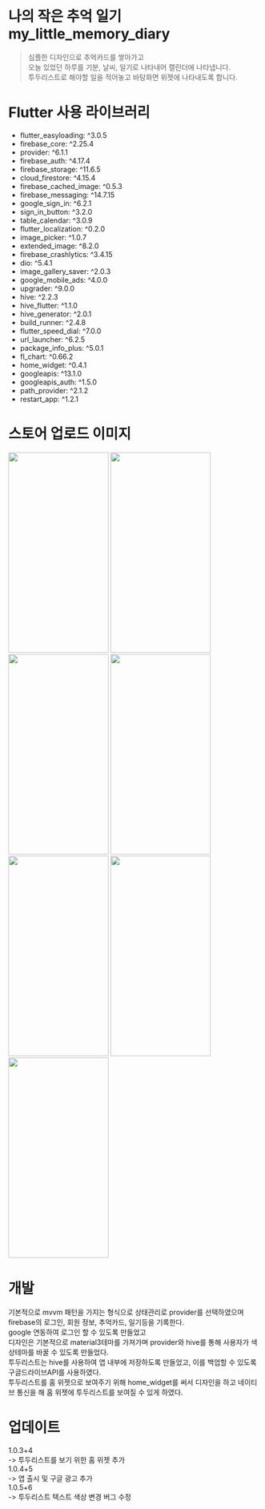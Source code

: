 # 나의 작은 추억 일기 my_little_memory_diary
>심플한 디자인으로 추억카드를 쌓아가고<br>
오늘 있었던 하루를 기분, 날씨, 일기로 나타내어 캘린더에 나타냅니다.<br>
투두리스트로 해야할 일을 적어놓고 바탕화면 위젯에 나타내도록 합니다.<br>



# Flutter 사용 라이브러리
- flutter_easyloading: ^3.0.5
- firebase_core: ^2.25.4
- provider: ^6.1.1
- firebase_auth: ^4.17.4
- firebase_storage: ^11.6.5
- cloud_firestore: ^4.15.4
- firebase_cached_image: ^0.5.3
- firebase_messaging: ^14.7.15
- google_sign_in: ^6.2.1
- sign_in_button: ^3.2.0
- table_calendar: ^3.0.9
- flutter_localization: ^0.2.0
- image_picker: ^1.0.7
- extended_image: ^8.2.0
- firebase_crashlytics: ^3.4.15
- dio: ^5.4.1
- image_gallery_saver: ^2.0.3
- google_mobile_ads: ^4.0.0
- upgrader: ^9.0.0
- hive: ^2.2.3
- hive_flutter: ^1.1.0
- hive_generator: ^2.0.1
- build_runner: ^2.4.8
- flutter_speed_dial: ^7.0.0
- url_launcher: ^6.2.5
- package_info_plus: ^5.0.1
- fl_chart: ^0.66.2
- home_widget: ^0.4.1
- googleapis: ^13.1.0
- googleapis_auth: ^1.5.0
- path_provider: ^2.1.2
- restart_app: ^1.2.1

# 스토어 업로드 이미지
<img src="https://github.com/Gooak/my_diary/assets/91882939/20060cdf-c51e-4738-add5-6463c6714e98" width="200" height="400"/>
<img src="https://github.com/Gooak/my_diary/assets/91882939/3e9876cd-99ea-4960-80bd-d258effbf020" width="200" height="400"/>
<img src="https://github.com/Gooak/my_diary/assets/91882939/6352a474-337c-4be6-b748-930da8b18446" width="200" height="400"/>
<img src="https://github.com/Gooak/my_diary/assets/91882939/f9465ef9-cba3-4f12-90a5-e7ad6431353f" width="200" height="400"/>
<img src="https://github.com/Gooak/my_diary/assets/91882939/521472f3-37ba-447a-b29b-bb3afbd6e3ae" width="200" height="400"/>
<img src="https://github.com/Gooak/my_diary/assets/91882939/d5bf8f7d-88a8-4183-b9f4-ba513776199e" width="200" height="400"/>
<img src="https://github.com/Gooak/my_diary/assets/91882939/ac727dd4-3fd4-467c-aca6-a6f3fec2dca2" width="200" height="400"/>


# 개발
기본적으로 mvvm 패턴을 가지는 형식으로 상태관리로 provider를 선택하였으며<br>
firebase의 로그인, 회원 정보, 추억카드, 일기등을 기록한다.<br>
google 연동하여 로그인 할 수 있도록 만들었고<br>
디자인은 기본적으로 material3테마를 가져가며 provider와 hive를 통해 사용자가 색상테마를 바꿀 수 있도록 만들었다.<br>
투두리스트는 hive를 사용하여 앱 내부에 저장하도록 만들었고, 이를 백업할 수 있도록 구글드라이브API를 사용하였다.<br>
투두리스트를 홈 위젯으로 보여주기 위해 home_widget를 써서 디자인을 하고 네이티브 통신을 해 홈 위젯에 투두리스트를 보여질 수 있게 하였다.<br>

# 업데이트
  1.0.3+4<br>
  -> 투두리스트를 보기 위한 홈 위젯 추가<br>
  1.0.4+5<br>
  -> 앱 출시 및 구글 광고 추가<br>
  1.0.5+6<br>
  -> 투두리스트 텍스트 색상 변경 버그 수정<br>
